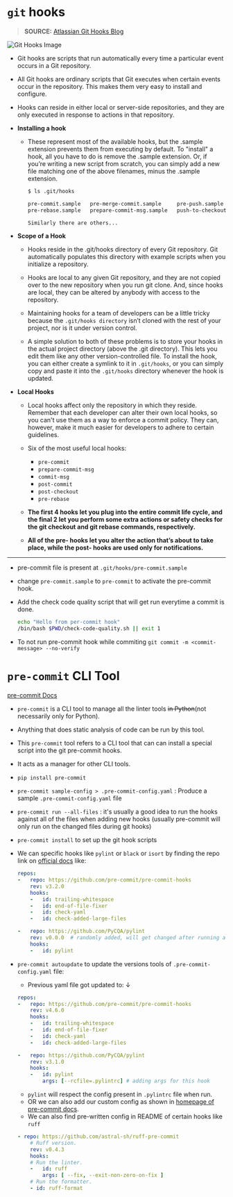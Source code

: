 # `git` hooks

> **SOURCE:** [Atlassian Git Hooks Blog](https://www.atlassian.com/git/tutorials/git-hooks)


![Git Hooks Image](https://wac-cdn.atlassian.com/dam/jcr:ac22adee-d740-4216-a92a-33c14b5623e5/01.svg?cdnVersion=1688)


- Git hooks are scripts that run automatically every time a particular event occurs in a Git repository.

- All Git hooks are ordinary scripts that Git executes when certain events occur in the repository. This makes them very easy to install and configure.

- Hooks can reside in either local or server-side repositories, and they are only executed in response to actions in that repository.


- **Installing a hook**
  - These represent most of the available hooks, but the .sample extension prevents them from executing by default. To "install" a hook, all you have to do is remove the .sample extension. Or, if you’re writing a new script from scratch, you can simply add a new file matching one of the above filenames, minus the .sample extension.

    ```bash
    $ ls .git/hooks

    pre-commit.sample   pre-merge-commit.sample     pre-push.sample
    pre-rebase.sample   prepare-commit-msg.sample   push-to-checkout.sample

    Similarly there are others...
    ```

- **Scope of a Hook**
  - Hooks reside in the .git/hooks directory of every Git repository. Git automatically populates this directory with example scripts when you initialize a repository.

  - Hooks are local to any given Git repository, and they are not copied over to the new repository when you run git clone. And, since hooks are local, they can be altered by anybody with access to the repository.

  - Maintaining hooks for a team of developers can be a little tricky because the `.git/hooks directory` isn’t cloned with the rest of your project, nor is it under version control. 
  
  - A simple solution to both of these problems is to store your hooks in the actual project directory (above the .git directory). This lets you edit them like any other version-controlled file. To install the hook, you can either create a symlink to it in `.git/hooks`, or you can simply copy and paste it into the `.git/hooks` directory whenever the hook is updated.


- **Local Hooks**

    - Local hooks affect only the repository in which they reside. Remember that each developer can alter their own local hooks, so you can't use them as a way to enforce a commit policy. They can, however, make it much easier for developers to adhere to certain guidelines. 
    
    - Six of the most useful local hooks:

        - `pre-commit`
        - `prepare-commit-msg`
        - `commit-msg`
        - `post-commit`
        - `post-checkout`
        - `pre-rebase`
    
    - **The first 4 hooks let you plug into the entire commit life cycle, and the final 2 let you perform some extra actions or safety checks for the git checkout and git rebase commands, respectively.**

    - **All of the pre- hooks let you alter the action that’s about to take place, while the post- hooks are used only for notifications.**

* **

- pre-commit file is present at `.git/hooks/pre-commit.sample`

- change `pre-commit.sample` to `pre-commit` to activate the pre-commit hook.

- Add the check code quality script that will get run everytime a commit is done.

    ```bash
    echo "Hello from per-commit hook"
    /bin/bash $PWD/check-code-quality.sh || exit 1
    ```

- To not run pre-commit hook while commiting `git commit -m <commit-message> --no-verify`


# `pre-commit` CLI Tool

[pre-commit Docs](https://pre-commit.com/)

- `pre-commit` is a CLI tool to manage all the linter tools <s>in Python</s>(not necessarily only for Python). 
- Anything that does static analysis of code can be run by this tool.
- This `pre-commit` tool refers to a CLI tool that can can install a special script into the git pre-commit hooks.
- It acts as a manager for other CLI tools.
- `pip install pre-commit`

- `pre-commit sample-config > .pre-commit-config.yaml` : Produce a sample `.pre-commit-config.yaml` file

- `pre-commit run --all-files` : it's usually a good idea to run the hooks against all of the files when adding new hooks (usually pre-commit will only run on the changed files during git hooks)

- `pre-commit install` to set up the git hook scripts

- We can specific hooks like `pylint` or `black` or `isort` by finding the repo link on [official docs](https://pre-commit.com/hooks.html) like:

    ```yaml
    repos:
    -   repo: https://github.com/pre-commit/pre-commit-hooks
        rev: v3.2.0
        hooks:
        -   id: trailing-whitespace
        -   id: end-of-file-fixer
        -   id: check-yaml
        -   id: check-added-large-files

    -   repo: https://github.com/PyCQA/pylint
        rev: v0.0.0  # randomly added, will get changed after running autoupdate command
        hooks:
        -   id: pylint
    ``` 

- `pre-commit autoupdate` to update the versions tools of `.pre-commit-config.yaml` file:
    - Previous yaml file got updated to: $\downarrow$
    ```yaml
    repos:
    -   repo: https://github.com/pre-commit/pre-commit-hooks
        rev: v4.6.0
        hooks:
        -   id: trailing-whitespace
        -   id: end-of-file-fixer
        -   id: check-yaml
        -   id: check-added-large-files

    -   repo: https://github.com/PyCQA/pylint
        rev: v3.1.0
        hooks:
        -   id: pylint
            args: [--rcfile=.pylintrc] # adding args for this hook
    ```

    - `pylint` will respect the config present in `.pylintrc` file when run.
    - OR we can also add our custom config as shown in [homepage of pre-commit docs](https://pre-commit.com/index.html).
    - We can also find pre-written config in README of certain hooks like `ruff`
    
    ```yaml
    - repo: https://github.com/astral-sh/ruff-pre-commit
        # Ruff version.
        rev: v0.4.3
        hooks:
        # Run the linter.
        -   id: ruff
            args: [ --fix, --exit-non-zero-on-fix ]
        # Run the formatter.
        - id: ruff-format
    ```